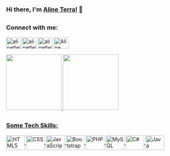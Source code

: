 
### Hi there, I'm [Aline Terra!](https://github.com/alinetleitao) 👋
##
<div>
<h3 align="left">Connect with me:</h3>
<p align="left">
<a href="https://linkedin.com/in/alinetleitao" target="blank"><img align="left" src="https://cdn.jsdelivr.net/npm/simple-icons@3.0.1/icons/linkedin.svg" alt="alinetleitao" height="30" width="40"/> </a>
  
<a href="https://www.alineterra.com" target="blank"><img align="left" src="https://github.com/alinetleitao/GitAline/blob/main/assets/site.png" alt="alinetleitao" height="30" width="40" /> </a>

<a href="https://instagram.com/alinetleitao" target="blank"><img align="left" src="https://cdn.jsdelivr.net/npm/simple-icons@3.0.1/icons/instagram.svg" alt="alinetleitao" height="30" width="40"/> </a>
  
<a href="mailto:contato@alineterra.com" target="blank"><img align="left" src="https://github.com/alinetleitao/GitAline/blob/main/assets/email.png" alt="Aline Terra Leitão" height="30" width="40"/> </a>  
</div>
<p> <br> </p>

##

<div>
  <a href="https://github.com/alinetleitao">
  <img height="150em" src="https://github-readme-stats.vercel.app/api?username=alinetleitao&show_icons=true&theme=tokyonight&include_all_commits=true&count_private=true"/>
  <img height="150em" src="https://github-readme-stats.vercel.app/api/top-langs/?username=alinetleitao&layout=compact&langs_count=7&theme=tokyonight"/>
</div>
<div style="display: inline_block"> 
  
  ##
  
  <div>
  <h3 align="left">Some Tech Skills:</h3>

  <img align="center" alt="HTML5" height="40" width="50" src="https://cdn.jsdelivr.net/npm/simple-icons@5.9.0/icons/python.svg">
  
  <img align="center" alt="CSS" height="40" width="50" src="https://cdn.jsdelivr.net/npm/simple-icons@5.9.0/icons/amazonaws.svg">
  
  <img align="center" alt="JavaScript" height="40" width="50" src="https://cdn.jsdelivr.net/npm/simple-icons@5.9.0/icons/anaconda.svg">
  
  <img align="center" alt="Bootstrap" height="40" width="50" src="https://cdn.jsdelivr.net/npm/simple-icons@5.9.0/icons/apachespark.svg">
  
  <img align="center" alt="PHP" height="40" width="50" src="https://cdn.jsdelivr.net/npm/simple-icons@5.9.0/icons/docker.svg">
  
  <img align="center" alt="MySQL" height="40" width="50" src="https://cdn.jsdelivr.net/npm/simple-icons@5.9.0/icons/pytorch.svg">
  
  <img align="center" alt="C#" height="40" width="50" src="https://cdn.jsdelivr.net/npm/simple-icons@5.9.0/icons/tensorflow.svg">
  
  <img align="center" alt="Java" height="40" width="50" src="https://cdn.jsdelivr.net/npm/simple-icons@5.9.0/icons/numba.svg">
  
</div> 

  
<!--  ![Snake animation](https://github.com/GuiSato565/GuiSato565/blob/output/github-contribution-grid-snake.svg)-->
